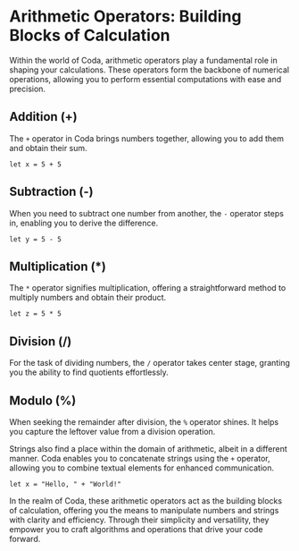 # Arithmetic Operators: Building Blocks of Calculation

Within the world of Coda, arithmetic operators play a fundamental role in shaping your calculations. These operators form the backbone of numerical operations, allowing you to perform essential computations with ease and precision.

## Addition (+)
The `+` operator in Coda brings numbers together, allowing you to add them and obtain their sum.

```coda
let x = 5 + 5
```

## Subtraction (-)
When you need to subtract one number from another, the `-` operator steps in, enabling you to derive the difference.

```coda
let y = 5 - 5
```

## Multiplication (*)
The `*` operator signifies multiplication, offering a straightforward method to multiply numbers and obtain their product.

```coda
let z = 5 * 5
```

## Division (/)
For the task of dividing numbers, the `/` operator takes center stage, granting you the ability to find quotients effortlessly.

## Modulo (%)
When seeking the remainder after division, the `%` operator shines. It helps you capture the leftover value from a division operation.

Strings also find a place within the domain of arithmetic, albeit in a different manner. Coda enables you to concatenate strings using the `+` operator, allowing you to combine textual elements for enhanced communication.

```coda
let x = "Hello, " + "World!"
```

In the realm of Coda, these arithmetic operators act as the building blocks of calculation, offering you the means to manipulate numbers and strings with clarity and efficiency. Through their simplicity and versatility, they empower you to craft algorithms and operations that drive your code forward.